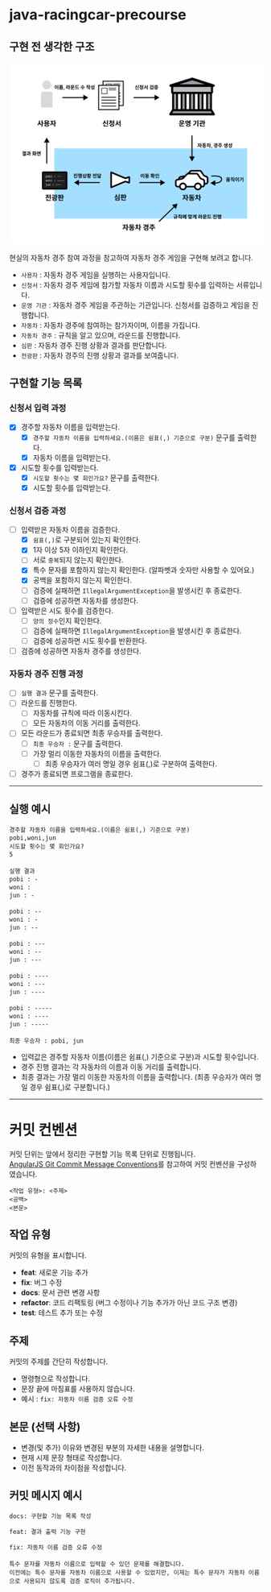 # java-racingcar-precourse

## 구현 전 생각한 구조

![architecture.png](architecture.png)

현실의 자동차 경주 참여 과정을 참고하여 자동차 경주 게임을 구현해 보려고 합니다.

- `사용자` : 자동차 경주 게임을 실행하는 사용자입니다.
- `신청서` : 자동차 경주 게임에 참가할 자동차 이름과 시도할 횟수를 입력하는 서류입니다.
- `운영 기관` : 자동차 경주 게임을 주관하는 기관입니다. 신청서를 검증하고 게임을 진행합니다.
- `자동차` : 자동차 경주에 참여하는 참가자이며, 이름을 가집니다.
- `자동차 경주` : 규칙을 알고 있으며, 라운드를 진행합니다.
- `심판` : 자동차 경주 진행 상황과 결과를 판단합니다.
- `전광판` : 자동차 경주의 진행 상황과 결과를 보여줍니다.

## 구현할 기능 목록

### 신청서 입력 과정

- [X] 경주할 자동차 이름을 입력받는다.
  - [X] `경주할 자동차 이름을 입력하세요.(이름은 쉼표(,) 기준으로 구분)` 문구를 출력한다.
  - [X] 자동차 이름을 입력받는다.

- [X] 시도할 횟수를 입력받는다.
  - [X] `시도할 횟수는 몇 회인가요?` 문구를 출력한다.
  - [X] 시도할 횟수를 입력받는다.

### 신청서 검증 과정

- [ ] 입력받은 자동차 이름을 검증한다.
  - [X] `쉼표(,)`로 구분되어 있는지 확인한다.
  - [X] 1자 이상 5자 이하인지 확인한다.
  - [ ] 서로 `중복`되지 않는지 확인한다.
  - [X] 특수 문자를 포함하지 않는지 확인한다. (알파벳과 숫자만 사용할 수 있어요.)
  - [X] 공백을 포함하지 않는지 확인한다.
  - [ ] 검증에 실패하면 `IllegalArgumentException`을 발생시킨 후 종료한다.
  - [ ] 검증에 성공하면 자동차를 생성한다.
- [ ] 입력받은 시도 횟수를 검증한다.
  - [ ] `양의 정수`인지 확인한다.
  - [ ] 검증에 실패하면 `IllegalArgumentException`을 발생시킨 후 종료한다.
  - [ ] 검증에 성공하면 시도 횟수를 반환한다.
- [ ] 검증에 성공하면 자동차 경주를 생성한다.

### 자동차 경주 진행 과정

- [ ] `실행 결과` 문구를 출력한다.
- [ ] 라운드를 진행한다.
  - [ ] 자동차를 규칙에 따라 이동시킨다.
  - [ ] 모든 자동차의 이동 거리를 출력한다.
- [ ] 모든 라운드가 종료되면 최종 우승자를 출력한다.
  - [ ] `최종 우승자 :` 문구를 출력한다.
  - [ ] 가장 멀리 이동한 자동차의 이름을 출력한다.
    - [ ] 최종 우승자가 여러 명일 경우 쉼표(,)로 구분하여 출력한다.
- [ ] 경주가 종료되면 프로그램을 종료한다.

---

## 실행 예시

```text
경주할 자동차 이름을 입력하세요.(이름은 쉼표(,) 기준으로 구분)
pobi,woni,jun
시도할 횟수는 몇 회인가요?
5

실행 결과
pobi : -
woni : 
jun : -

pobi : --
woni : -
jun : --

pobi : ---
woni : --
jun : ---

pobi : ----
woni : ---
jun : ----

pobi : -----
woni : ----
jun : -----

최종 우승자 : pobi, jun
```

- 입력값은 경주할 자동차 이름(이름은 쉼표(,) 기준으로 구분)과 시도할 횟수입니다.
- 경주 진행 결과는 각 자동차의 이름과 이동 거리를 출력합니다.
- 최종 결과는 가장 멀리 이동한 자동차의 이름을 출력합니다. (최종 우승자가 여러 명일 경우 쉼표(,)로 구분합니다.)

---

# 커밋 컨벤션

커밋 단위는 앞에서 정리한 구현할 기능 목록 단위로 진행됩니다.  
[AngularJS Git Commit Message Conventions](https://gist.github.com/stephenparish/9941e89d80e2bc58a153)를 참고하여 커밋 컨벤션을
구성하였습니다.

```text
<작업 유형>: <주제>
<공백>
<본문>
```

## 작업 유형

커밋의 유형을 표시합니다.

- **feat**: 새로운 기능 추가
- **fix**: 버그 수정
- **docs**: 문서 관련 변경 사항
- **refactor**: 코드 리팩토링 (버그 수정이나 기능 추가가 아닌 코드 구조 변경)
- **test**: 테스트 추가 또는 수정

## 주제

커밋의 주제를 간단히 작성합니다.

- 명령형으로 작성합니다.
- 문장 끝에 마침표를 사용하지 않습니다.
- 예시 : `fix: 자동차 이름 검증 오류 수정`

## 본문 (선택 사항)

- 변경(및 추가) 이유와 변경된 부분의 자세한 내용을 설명합니다.
- 현재 시제 문장 형태로 작성합니다.
- 이전 동작과의 차이점을 작성합니다.

## 커밋 메시지 예시

```text
docs: 구현할 기능 목록 작성
```

```text
feat: 결과 출력 기능 구현
```

```text
fix: 자동차 이름 검증 오류 수정

특수 문자를 자동차 이름으로 입력할 수 있던 문제를 해결합니다.
이전에는 특수 문자를 자동차 이름으로 사용할 수 있었지만, 이제는 특수 문자가 자동차 이름으로 사용되지 않도록 검증 로직이 추가됩니다.
```

